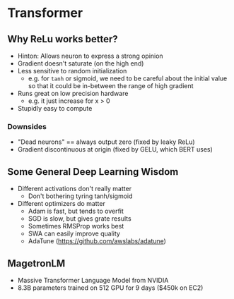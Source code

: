 # Transformer

## Why ReLu works better?
 - Hinton: Allows neuron to express a strong opinion
 - Gradient doesn't saturate (on the high end)
 - Less sensitive to random initialization
   - e.g. for `tanh` or sigmoid, we need to be careful about the initial value so that it could be in-between the range of high gradient
 - Runs great on low precision hardware
   - e.g. it just increase for x > 0
 - Stupidly easy to compute

### Downsides
 - "Dead neurons" == always output zero (fixed by leaky ReLu)
 - Gradient discontinuous at origin (fixed by GELU, which BERT uses)

## Some General Deep Learning Wisdom
 - Different activations don't really matter
   - Don't bothering tyring tanh/sigmoid
 - Different optimizers do matter
   - Adam is fast, but tends to overfit
   - SGD is slow, but gives grate results
   - Sometimes RMSProp works best
   - SWA can easily improve quality
   - AdaTune (https://github.com/awslabs/adatune)

## MagetronLM
 - Massive Transformer Language Model from NVIDIA
 - 8.3B parameters trained on 512 GPU for 9 days ($450k on EC2)
